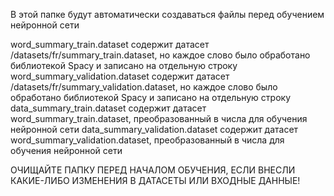 В этой папке будут автоматически создаваться файлы перед обучением нейронной сети

word_summary_train.dataset содержит датасет /datasets/fr/summary_train.dataset, но каждое слово было обработано библиотекой Spacy и записано на отдельную строку
word_summary_validation.dataset содержит датасет /datasets/fr/summary_validation.dataset, но каждое слово было обработано библиотекой Spacy и записано на отдельную строку
data_summary_train.dataset содержит датасет word_summary_train.dataset, преобразованный в числа для обучения нейронной сети
data_summary_validation.dataset содержит датасет word_summary_validation.dataset, преобразованный в числа для обучения нейронной сети

ОЧИЩАЙТЕ ПАПКУ ПЕРЕД НАЧАЛОМ ОБУЧЕНИЯ, ЕСЛИ ВНЕСЛИ КАКИЕ-ЛИБО ИЗМЕНЕНИЯ В ДАТАСЕТЫ ИЛИ ВХОДНЫЕ ДАННЫЕ!
